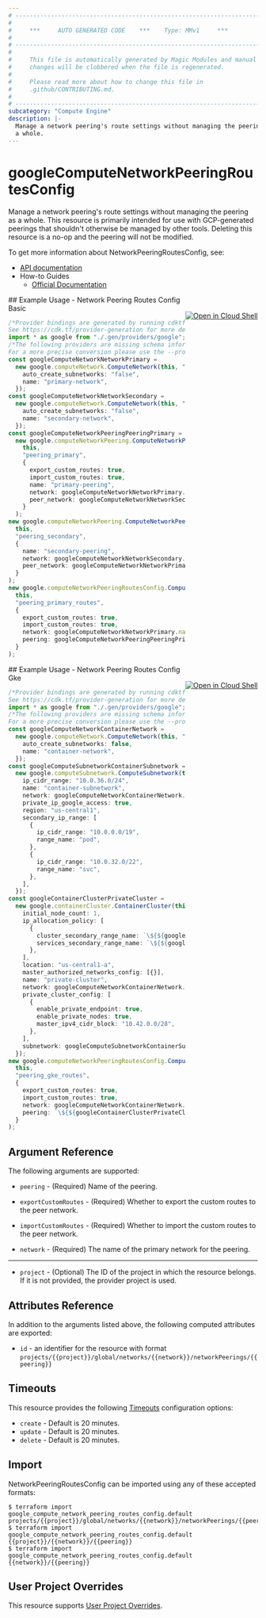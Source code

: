 ```yaml
---
# ----------------------------------------------------------------------------
#
#     ***     AUTO GENERATED CODE    ***    Type: MMv1     ***
#
# ----------------------------------------------------------------------------
#
#     This file is automatically generated by Magic Modules and manual
#     changes will be clobbered when the file is regenerated.
#
#     Please read more about how to change this file in
#     .github/CONTRIBUTING.md.
#
# ----------------------------------------------------------------------------
subcategory: "Compute Engine"
description: |-
  Manage a network peering's route settings without managing the peering as
  a whole.
---
```


# googleComputeNetworkPeeringRoutesConfig

Manage a network peering's route settings without managing the peering as
a whole. This resource is primarily intended for use with GCP-generated
peerings that shouldn't otherwise be managed by other tools. Deleting this
resource is a no-op and the peering will not be modified.

To get more information about NetworkPeeringRoutesConfig, see:

* [API documentation](https://cloud.google.com/compute/docs/reference/rest/v1/networks/updatePeering)
* How-to Guides
  * [Official Documentation](https://cloud.google.com/vpc/docs/vpc-peering)

<div class = "oics-button" style="float: right; margin: 0 0 -15px">
  <a href="https://console.cloud.google.com/cloudshell/open?cloudshell_git_repo=https%3A%2F%2Fgithub.com%2Fterraform-google-modules%2Fdocs-examples.git&cloudshell_working_dir=network_peering_routes_config_basic&cloudshell_image=gcr.io%2Fgraphite-cloud-shell-images%2Fterraform%3Alatest&open_in_editor=main.tf&cloudshell_print=.%2Fmotd&cloudshell_tutorial=.%2Ftutorial.md" target="_blank">
    <img alt="Open in Cloud Shell" src="//gstatic.com/cloudssh/images/open-btn.svg" style="max-height: 44px; margin: 32px auto; max-width: 100%;">
  </a>
</div>
## Example Usage - Network Peering Routes Config Basic

```typescript
/*Provider bindings are generated by running cdktf get.
See https://cdk.tf/provider-generation for more details.*/
import * as google from "./.gen/providers/google";
/*The following providers are missing schema information and might need manual adjustments to synthesize correctly: google.
For a more precise conversion please use the --provider flag in convert.*/
const googleComputeNetworkNetworkPrimary =
  new google.computeNetwork.ComputeNetwork(this, "network_primary", {
    auto_create_subnetworks: "false",
    name: "primary-network",
  });
const googleComputeNetworkNetworkSecondary =
  new google.computeNetwork.ComputeNetwork(this, "network_secondary", {
    auto_create_subnetworks: "false",
    name: "secondary-network",
  });
const googleComputeNetworkPeeringPeeringPrimary =
  new google.computeNetworkPeering.ComputeNetworkPeering(
    this,
    "peering_primary",
    {
      export_custom_routes: true,
      import_custom_routes: true,
      name: "primary-peering",
      network: googleComputeNetworkNetworkPrimary.id,
      peer_network: googleComputeNetworkNetworkSecondary.id,
    }
  );
new google.computeNetworkPeering.ComputeNetworkPeering(
  this,
  "peering_secondary",
  {
    name: "secondary-peering",
    network: googleComputeNetworkNetworkSecondary.id,
    peer_network: googleComputeNetworkNetworkPrimary.id,
  }
);
new google.computeNetworkPeeringRoutesConfig.ComputeNetworkPeeringRoutesConfig(
  this,
  "peering_primary_routes",
  {
    export_custom_routes: true,
    import_custom_routes: true,
    network: googleComputeNetworkNetworkPrimary.name,
    peering: googleComputeNetworkPeeringPeeringPrimary.name,
  }
);

```

<div class = "oics-button" style="float: right; margin: 0 0 -15px">
  <a href="https://console.cloud.google.com/cloudshell/open?cloudshell_git_repo=https%3A%2F%2Fgithub.com%2Fterraform-google-modules%2Fdocs-examples.git&cloudshell_working_dir=network_peering_routes_config_gke&cloudshell_image=gcr.io%2Fgraphite-cloud-shell-images%2Fterraform%3Alatest&open_in_editor=main.tf&cloudshell_print=.%2Fmotd&cloudshell_tutorial=.%2Ftutorial.md" target="_blank">
    <img alt="Open in Cloud Shell" src="//gstatic.com/cloudssh/images/open-btn.svg" style="max-height: 44px; margin: 32px auto; max-width: 100%;">
  </a>
</div>
## Example Usage - Network Peering Routes Config Gke

```typescript
/*Provider bindings are generated by running cdktf get.
See https://cdk.tf/provider-generation for more details.*/
import * as google from "./.gen/providers/google";
/*The following providers are missing schema information and might need manual adjustments to synthesize correctly: google.
For a more precise conversion please use the --provider flag in convert.*/
const googleComputeNetworkContainerNetwork =
  new google.computeNetwork.ComputeNetwork(this, "container_network", {
    auto_create_subnetworks: false,
    name: "container-network",
  });
const googleComputeSubnetworkContainerSubnetwork =
  new google.computeSubnetwork.ComputeSubnetwork(this, "container_subnetwork", {
    ip_cidr_range: "10.0.36.0/24",
    name: "container-subnetwork",
    network: googleComputeNetworkContainerNetwork.name,
    private_ip_google_access: true,
    region: "us-central1",
    secondary_ip_range: [
      {
        ip_cidr_range: "10.0.0.0/19",
        range_name: "pod",
      },
      {
        ip_cidr_range: "10.0.32.0/22",
        range_name: "svc",
      },
    ],
  });
const googleContainerClusterPrivateCluster =
  new google.containerCluster.ContainerCluster(this, "private_cluster", {
    initial_node_count: 1,
    ip_allocation_policy: [
      {
        cluster_secondary_range_name: `\${${googleComputeSubnetworkContainerSubnetwork.secondaryIpRange.fqn}[0].range_name}`,
        services_secondary_range_name: `\${${googleComputeSubnetworkContainerSubnetwork.secondaryIpRange.fqn}[1].range_name}`,
      },
    ],
    location: "us-central1-a",
    master_authorized_networks_config: [{}],
    name: "private-cluster",
    network: googleComputeNetworkContainerNetwork.name,
    private_cluster_config: [
      {
        enable_private_endpoint: true,
        enable_private_nodes: true,
        master_ipv4_cidr_block: "10.42.0.0/28",
      },
    ],
    subnetwork: googleComputeSubnetworkContainerSubnetwork.name,
  });
new google.computeNetworkPeeringRoutesConfig.ComputeNetworkPeeringRoutesConfig(
  this,
  "peering_gke_routes",
  {
    export_custom_routes: true,
    import_custom_routes: true,
    network: googleComputeNetworkContainerNetwork.name,
    peering: `\${${googleContainerClusterPrivateCluster.privateClusterConfig.fqn}[0].peering_name}`,
  }
);

```

## Argument Reference

The following arguments are supported:

*   `peering` -
    (Required)
    Name of the peering.

*   `exportCustomRoutes` -
    (Required)
    Whether to export the custom routes to the peer network.

*   `importCustomRoutes` -
    (Required)
    Whether to import the custom routes to the peer network.

*   `network` -
    (Required)
    The name of the primary network for the peering.

***

* `project` - (Optional) The ID of the project in which the resource belongs.
  If it is not provided, the provider project is used.

## Attributes Reference

In addition to the arguments listed above, the following computed attributes are exported:

* `id` - an identifier for the resource with format `projects/{{project}}/global/networks/{{network}}/networkPeerings/{{peering}}`

## Timeouts

This resource provides the following
[Timeouts](https://developer.hashicorp.com/terraform/plugin/sdkv2/resources/retries-and-customizable-timeouts) configuration options:

* `create` - Default is 20 minutes.
* `update` - Default is 20 minutes.
* `delete` - Default is 20 minutes.

## Import

NetworkPeeringRoutesConfig can be imported using any of these accepted formats:

```console
$ terraform import google_compute_network_peering_routes_config.default projects/{{project}}/global/networks/{{network}}/networkPeerings/{{peering}}
$ terraform import google_compute_network_peering_routes_config.default {{project}}/{{network}}/{{peering}}
$ terraform import google_compute_network_peering_routes_config.default {{network}}/{{peering}}
```

## User Project Overrides

This resource supports [User Project Overrides](https://registry.terraform.io/providers/hashicorp/google/latest/docs/guides/provider_reference#user_project_override).
